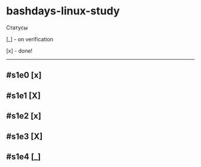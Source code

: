 # bashdays-linux-study

Статусы

[_] - on verification

[x] - done!

---

## #s1e0 [x]
## #s1e1 [X]
## #s1e2 [x]
## #s1e3 [X]
## #s1e4 [_]

